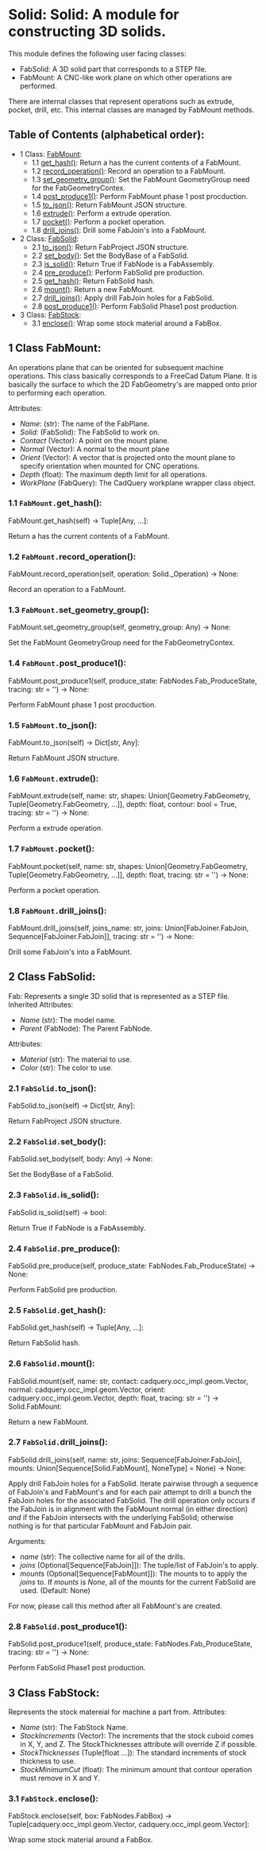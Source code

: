 # Solid: Solid: A module for constructing 3D solids.
This module defines the following user facing classes:
* FabSolid: A 3D solid part that corresponds to a STEP file.
* FabMount: A CNC-like work plane on which other operations are performed.

There are internal classes that represent operations such as extrude, pocket, drill, etc.
This internal classes are managed by FabMount methods.

## Table of Contents (alphabetical order):

* 1 Class: [FabMount](#solid--fabmount):
  * 1.1 [get_hash()](#solid----get-hash): Return a has the current contents of a FabMount.
  * 1.2 [record_operation()](#solid----record-operation): Record an operation to a FabMount.
  * 1.3 [set_geometry_group()](#solid----set-geometry-group): Set the FabMount GeometryGroup need for the FabGeometryContex.
  * 1.4 [post_produce1()](#solid----post-produce1): Perform FabMount phase 1 post procduction.
  * 1.5 [to_json()](#solid----to-json): Return FabMount JSON structure.
  * 1.6 [extrude()](#solid----extrude): Perform a extrude operation.
  * 1.7 [pocket()](#solid----pocket): Perform a pocket operation.
  * 1.8 [drill_joins()](#solid----drill-joins): Drill some FabJoin's into a FabMount.
* 2 Class: [FabSolid](#solid--fabsolid):
  * 2.1 [to_json()](#solid----to-json): Return FabProject JSON structure.
  * 2.2 [set_body()](#solid----set-body): Set the BodyBase of a FabSolid.
  * 2.3 [is_solid()](#solid----is-solid):  Return True if FabNode is a FabAssembly.
  * 2.4 [pre_produce()](#solid----pre-produce): Perform FabSolid pre production.
  * 2.5 [get_hash()](#solid----get-hash): Return FabSolid hash.
  * 2.6 [mount()](#solid----mount): Return a new FabMount.
  * 2.7 [drill_joins()](#solid----drill-joins): Apply drill FabJoin holes for a FabSolid.
  * 2.8 [post_produce1()](#solid----post-produce1): Perform FabSolid Phase1 post production.
* 3 Class: [FabStock](#solid--fabstock):
  * 3.1 [enclose()](#solid----enclose): Wrap some stock material around a FabBox.

## <a name="solid--fabmount"></a>1 Class FabMount:

An operations plane that can be oriented for subsequent machine operations.
This class basically corresponds to a FreeCad Datum Plane.  It is basically the surface
to which the 2D FabGeometry's are mapped onto prior to performing each operation.

Attributes:
* *Name*: (str): The name of the FabPlane.
* *Solid*: (FabSolid): The FabSolid to work on.
* *Contact* (Vector): A point on the mount plane.
* *Normal* (Vector): A normal to the mount plane
* *Orient* (Vector):
  A vector that is projected onto the mount plane to specify orientation
  when mounted for CNC operations.
* *Depth* (float): The maximum depth limit for all operations.
* *WorkPlane* (FabQuery): The CadQuery workplane wrapper class object.

### <a name="solid----get-hash"></a>1.1 `FabMount.`get_hash():

FabMount.get_hash(self) -> Tuple[Any, ...]:

Return a has the current contents of a FabMount.

### <a name="solid----record-operation"></a>1.2 `FabMount.`record_operation():

FabMount.record_operation(self, operation: Solid._Operation) -> None:

Record an operation to a FabMount.

### <a name="solid----set-geometry-group"></a>1.3 `FabMount.`set_geometry_group():

FabMount.set_geometry_group(self, geometry_group: Any) -> None:

Set the FabMount GeometryGroup need for the FabGeometryContex.

### <a name="solid----post-produce1"></a>1.4 `FabMount.`post_produce1():

FabMount.post_produce1(self, produce_state: FabNodes.Fab_ProduceState, tracing: str = '') -> None:

Perform FabMount phase 1 post procduction.

### <a name="solid----to-json"></a>1.5 `FabMount.`to_json():

FabMount.to_json(self) -> Dict[str, Any]:

Return FabMount JSON structure.

### <a name="solid----extrude"></a>1.6 `FabMount.`extrude():

FabMount.extrude(self, name: str, shapes: Union[Geometry.FabGeometry, Tuple[Geometry.FabGeometry, ...]], depth: float, contour: bool = True, tracing: str = '') -> None:

Perform a extrude operation.

### <a name="solid----pocket"></a>1.7 `FabMount.`pocket():

FabMount.pocket(self, name: str, shapes: Union[Geometry.FabGeometry, Tuple[Geometry.FabGeometry, ...]], depth: float, tracing: str = '') -> None:

Perform a pocket operation.

### <a name="solid----drill-joins"></a>1.8 `FabMount.`drill_joins():

FabMount.drill_joins(self, joins_name: str, joins: Union[FabJoiner.FabJoin, Sequence[FabJoiner.FabJoin]], tracing: str = '') -> None:

Drill some FabJoin's into a FabMount.


## <a name="solid--fabsolid"></a>2 Class FabSolid:

Fab: Represents a single 3D solid that is represented as a STEP file.
Inherited Attributes:
* *Name* (str): The model name.
* *Parent* (FabNode): The Parent FabNode.

Attributes:
* *Material* (str): The material to use.
* *Color* (str): The color to use.

### <a name="solid----to-json"></a>2.1 `FabSolid.`to_json():

FabSolid.to_json(self) -> Dict[str, Any]:

Return FabProject JSON structure.

### <a name="solid----set-body"></a>2.2 `FabSolid.`set_body():

FabSolid.set_body(self, body: Any) -> None:

Set the BodyBase of a FabSolid.

### <a name="solid----is-solid"></a>2.3 `FabSolid.`is_solid():

FabSolid.is_solid(self) -> bool:

 Return True if FabNode is a FabAssembly.

### <a name="solid----pre-produce"></a>2.4 `FabSolid.`pre_produce():

FabSolid.pre_produce(self, produce_state: FabNodes.Fab_ProduceState) -> None:

Perform FabSolid pre production.

### <a name="solid----get-hash"></a>2.5 `FabSolid.`get_hash():

FabSolid.get_hash(self) -> Tuple[Any, ...]:

Return FabSolid hash.

### <a name="solid----mount"></a>2.6 `FabSolid.`mount():

FabSolid.mount(self, name: str, contact: cadquery.occ_impl.geom.Vector, normal: cadquery.occ_impl.geom.Vector, orient: cadquery.occ_impl.geom.Vector, depth: float, tracing: str = '') -> Solid.FabMount:

Return a new FabMount.

### <a name="solid----drill-joins"></a>2.7 `FabSolid.`drill_joins():

FabSolid.drill_joins(self, name: str, joins: Sequence[FabJoiner.FabJoin], mounts: Union[Sequence[Solid.FabMount], NoneType] = None) -> None:

Apply drill FabJoin holes for a FabSolid.
Iterate pairwise through a sequence of FabJoin's and FabMount's and for each pair
attempt to drill a bunch the FabJoin holes for the associated FabSolid.  The drill
operation only occurs if the FabJoin is in alignment with the FabMount normal (in
either direction) *and* if the FabJoin intersects with the underlying FabSolid;
otherwise nothing is for that particular FabMount and FabJoin pair.

Arguments:
* *name* (str): The collective name for all of the drills.
* *joins* (Optional[Sequence[FabJoin]]):
  The tuple/list of FabJoin's to apply.
* *mounts* (Optional[Sequence[FabMount]]):
  The mounts to to apply the *joins* to.  If *mounts* is *None*, all of the
  mounts for the current FabSolid are used.  (Default: None)

For now, please call this method after all FabMount's are created.

### <a name="solid----post-produce1"></a>2.8 `FabSolid.`post_produce1():

FabSolid.post_produce1(self, produce_state: FabNodes.Fab_ProduceState, tracing: str = '') -> None:

Perform FabSolid Phase1 post production.


## <a name="solid--fabstock"></a>3 Class FabStock:

Represents the stock matereial for machine a part from.
Attributes:
* *Name* (str): The FabStock Name.
* *StockIncrements* (Vector):
  The increments that the stock cuboid comes in  X, Y, and Z.
  The StockThicknesses attribute will override Z if possible.
* *StockThicknesses* (Tuple[float ...]):
  The standard increments of stock thickness to use.
* *StockMinimumCut* (float):
  The minimum amount that contour operation must remove in X and Y.

### <a name="solid----enclose"></a>3.1 `FabStock.`enclose():

FabStock.enclose(self, box: FabNodes.FabBox) -> Tuple[cadquery.occ_impl.geom.Vector, cadquery.occ_impl.geom.Vector]:

Wrap some stock material around a FabBox.



